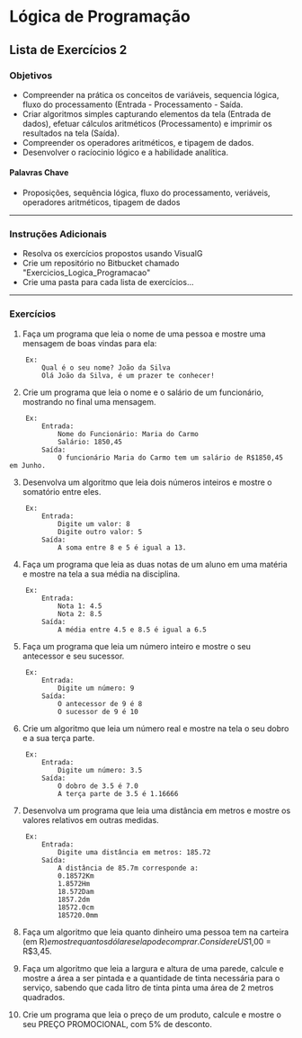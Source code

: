 # Lógica de Programação 
## Lista de Exercícios 2 
### Objetivos
- Compreender na prática os conceitos de variáveis, sequencia lógica, fluxo do processamento (Entrada - Processamento - Saída. 
- Criar algoritmos simples capturando elementos da tela (Entrada de dados), efetuar cálculos aritméticos (Processamento) e imprimir os resultados na tela (Saída). 
- Compreender os operadores aritméticos, e tipagem de dados.   
- Desenvolver o racíocinio lógico e a habilidade analítica. 
#### Palavras Chave  
- Proposições, sequência lógica, fluxo do processamento, veriáveis, operadores aritméticos, tipagem de dados

---
### Instruções Adicionais 
- Resolva os exercícios propostos usando VisualG 
- Crie um repositório no Bitbucket chamado "Exercicios_Logica_Programacao"
- Crie uma pasta para cada lista de exercícios...  

--- 
### Exercícios 

1. Faça um programa que leia o nome de uma pessoa e mostre uma mensagem de boas vindas para ela:  
~~~
    Ex:   
        Qual é o seu nome? João da Silva  
        Olá João da Silva, é um prazer te conhecer!  
~~~

2. Crie um programa que leia o nome e o salário de um funcionário, mostrando no final uma mensagem.

~~~
    Ex:
        Entrada: 
            Nome do Funcionário: Maria do Carmo
            Salário: 1850,45
        Saída:
            O funcionário Maria do Carmo tem um salário de R$1850,45 em Junho.
~~~

3.  Desenvolva um algoritmo que leia dois números inteiros e mostre o somatório entre eles.
~~~
    Ex:
        Entrada: 
            Digite um valor: 8
            Digite outro valor: 5
        Saída:
            A soma entre 8 e 5 é igual a 13.
~~~

4. Faça um programa que leia as duas notas de um aluno em uma matéria e mostre na tela a sua média na disciplina.
~~~
    Ex:
        Entrada:
            Nota 1: 4.5
            Nota 2: 8.5
        Saída:
            A média entre 4.5 e 8.5 é igual a 6.5
~~~

5. Faça um programa que leia um número inteiro e mostre o seu antecessor e seu sucessor.
~~~
    Ex:
        Entrada:
            Digite um número: 9
        Saída:
            O antecessor de 9 é 8
            O sucessor de 9 é 10
~~~
6. Crie um algoritmo que leia um número real e mostre na tela o seu dobro e a sua terça parte.
~~~
    Ex:
        Entrada:
            Digite um número: 3.5
        Saída:
            O dobro de 3.5 é 7.0
            A terça parte de 3.5 é 1.16666
~~~
7.  Desenvolva um programa que leia uma distância em metros e mostre os valores relativos em outras medidas.
~~~
    Ex:
        Entrada:
            Digite uma distância em metros: 185.72
        Saída:
            A distância de 85.7m corresponde a:
            0.18572Km
            1.8572Hm
            18.572Dam
            1857.2dm
            18572.0cm
            185720.0mm
~~~

8.  Faça um algoritmo que leia quanto dinheiro uma pessoa tem na carteira (em R$) e mostre quantos dólares ela pode comprar. Considere US$1,00 = R$3,45.


9.  Faça um algoritmo que leia a largura e altura de uma parede, calcule e
mostre a área a ser pintada e a quantidade de tinta necessária para o serviço, sabendo que cada litro de tinta pinta uma área de 2 metros quadrados.

10. Crie um programa que leia o preço de um produto, calcule e mostre o seu PREÇO PROMOCIONAL, com 5% de desconto.